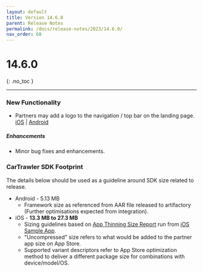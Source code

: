 ```yaml
---
layout: default
title: Version 14.6.0
parent: Release Notes
permalink: /docs/release-notes/2023/14.6.0/
nav_order: 68
---
```


# 14.6.0

{: .no_toc }

---

### New Functionality

* Partners may add a logo to the navigation / top bar on the landing page. 
<a href="/docs/ios/customisation/themes#setting-an-image-as-the-landing-page-navigation-title" target="_blank">iOS</a> | 
<a href="/docs/android/customisation/themes#setting-an-image-as-the-landing-page-toolbar" target="_blank">Android</a>

##### Enhancements
* Minor bug fixes and enhancements.

### CarTrawler SDK Footprint
The details below should be used as a guideline around SDK size related to release.
* Android - 5.13 MB
  * Framework size as referenced from AAR file released to artifactory (Further optimisations expected from integration).
* iOS - **13.3 MB to 27.3 MB**
  * Sizing guidelines based on <a href="https://github.com/cartrawler/cartrawler.github.io/blob/master/ios-report.txt" target="_blank">App Thinning Size Report</a> run from <a href="https://github.com/cartrawler/cartrawler-ios-integration" target="_blank">iOS Sample App</a>.
  * "Uncompressed" size refers to what would be added to the partner app size on App Store.
  * Supported variant descriptors refer to App Store optimization method to deliver a different package size for combinations with device/model/OS.
